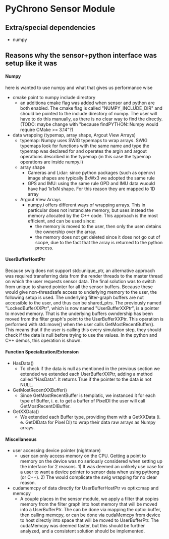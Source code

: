 # PyChrono Sensor Module

## Extra/special dependencies
 - numpy

## Reasons why the sensor+python interface was setup like it was

#### Numpy
here is wanted to use numpy and what that gives us performance wise
 - cmake point to numpy include directory
    - an additiona cmake flag was added when sensor and python are both enabled. The cmake flag is called "NUMPY_INCLUDE_DIR" and should be pointed to the include directory of numpy. The user will have to do this manually, as there is no clear way to find the directly. (TODO: maybe change with "because findPYTHON::Numpy would require CMake >= 3.14"?)
 - data wrapping (typemap, array shape, Argout View Arrays)
    - typemap: Numpy uses SWIG typemaps to wrap arrays. SWIG typemaps look for functions with the same name and type the typemap was declared for and operates the argin and argout operations described in the typemap (in this case the typemap operations are inside numpy.i)
    - array shape
        - Cameras and Lidar: since python packages (such as opencv) image shapes are typically BxWx3 we adopted the same rule
        - GPS and IMU: using the same rule GPD and IMU data wuould have had 1x1xN shape. For this reason they are mapped to 1D array
    -  Argout View Arrays
        - numpy.i offers different ways of wrapping arrays. This in particular does not instanciate memory, but uses instead the memory allocated by the C++ code. This approach is the most efficient, and can be used since:
          - the memory is moved to the user, then only the usen detains the ownership over the array.
          - the memory does not get deleted since it does not go out of scope, due to the fact that the array is returned to the python process.

#### UserBufferHostPtr
Because swig does not support std::unique_ptr, an alternative approach was required transferring data from the render threads to the master thread on which the user requests sensor data. The final solution was to switch from unique to shared pointer for all the sensor buffers. Because these would give non-threadsafe access to underlying memory to the user, the following setup is used. The underlying filter-graph buffers are not accessible to the user, and thus can be shared_ptrs. The previously named "LockedBufferXXPtr", which is now named "UserBufferXXPtr", is a pointer to moved memory. That is the underlying buffers owndership has been moved from the filter graph's point to the UserBufferXXPtr. This operation is performed with std::move() when the user calls GetMostRecentBuffer(). This means that if the user is calling this every simulation step, they should check if the data is null before trying to use the values. In the python and C++ demos, this operation is shown.

#### Function Specialization/Extension
 - HasData()
    - To check if the data is null as mentioned in the previous section we extended we extended each UserBufferXXPtr, adding a method called "HasData". It returns True if the pointer to the data is not NULL.
 - GetMostRecentXXBuffer()
    - Since GetMostRecentBuffer is templatic, we instanced it for each type of Buffer, i. e. to get a buffer of PixelDI the user will call GetMostRecentDIBuffer.
 - GetXXData()
    - We extended each Buffer type, providing them with a GetXXData (i. e. GetDIData for Pixel DI) to wrap their data raw arrays as Numpy arrays.

#### Miscellaneous
 - user accessing device pointer (nightmare)
    - user can only access memory on the CPU. Getting a point to memory on the device was no seriously considered when setting up the interface for 2 reasons. 1) It was deemed an unlikely use case for a user to want a device pointer to sensor data when using pythong (or C++). 2) The would complicate the swig wrapping for no clear reason.
 - cudamemcpy of data directly for UserBufferHostPtr vs optix::map and memcpy
    - A couple places in the sensor module, we apply a filter that copies memory from the filter graph into host memory that will be moved into a UserBufferPtr. The can be done via mapping the optix::buffer, then calling memcpy, or can be done via cudaMemcpy from device to host directly into space that will be moved to UserBufferPtr. The cudaMemcpy was deemed faster, but this should be further analyzed, and a consistent solution should be implemented.
